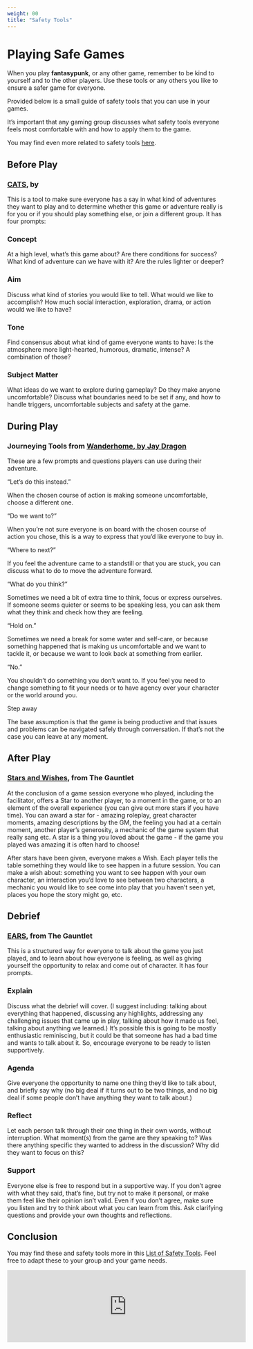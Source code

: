 ```yaml
---
weight: 00
title: "Safety Tools"
---
```


# Playing Safe Games

When you play **fantasypunk**, or any other game, remember to be kind to yourself and to the other players. Use these tools or any others you like to ensure a safer game for everyone.

Provided below is a small guide of safety tools that you can use in your games. 

It’s important that any gaming group discusses what safety tools everyone feels most comfortable with and how to apply them to the game.

You may find even more related to safety tools [here](https://itch.io/c/1655621/safety-tools-and-wellbeing-for-ttrpg).

## Before Play

### [CATS](https://200wordrpg.github.io/2016/supplement/2016/04/12/CATS.html), by

This is a tool to make sure everyone has a say in what kind of adventures they want to play and to determine whether this game or adventure really is for you or if you should play something else, or join a different group. It has four prompts:

### Concept

At a high level, what’s this game about? Are there conditions for success? What kind of adventure can we have with it? Are the rules lighter or deeper?

### Aim

Discuss what kind of stories you would like to tell. What would we like to accomplish? How much social interaction, exploration, drama, or action would we like to have?

### Tone

Find consensus about what kind of game everyone wants to have: Is the atmosphere more light-hearted, humorous, dramatic, intense? A combination of those?

### Subject Matter

What ideas do we want to explore during gameplay? Do they make anyone uncomfortable? Discuss what boundaries need to be set if any, and how to handle triggers, uncomfortable subjects and safety at the game.

## During Play

### Journeying Tools from [Wanderhome, by Jay Dragon](https://possumcreekgames.itch.io/wanderhome)

These are a few prompts and questions players can use during their adventure.

“Let’s do this instead.”

When the chosen course of action is making someone uncomfortable, choose a different one.

“Do we want to?”

When you’re not sure everyone is on board with the chosen course of action you chose, this is a way to express that you’d like everyone to buy in.

“Where to next?”

If you feel the adventure came to a standstill or that you are stuck, you can discuss what to do to move the adventure forward.

“What do you think?”

Sometimes we need a bit of extra time to think, focus or express ourselves. If someone seems quieter or seems to be speaking less, you can ask them what they think and check how they are feeling.

“Hold on.”

Sometimes we need a break for some water and self-care, or because something happened that is making us uncomfortable and we want to tackle it, or because we want to look back at something from earlier.

“No.”

You shouldn’t do something you don’t want to. If you feel you need to change something to fit your needs or to have agency over your character or the world around you.

Step away

The base assumption is that the game is being productive and that issues and problems can be navigated safely through conversation. If that’s not the case you can leave at any moment.

## After Play

### [Stars and Wishes](https://www.gauntlet-rpg.com/blog/stars-and-wishes), from The Gauntlet

At the conclusion of a game session everyone who played, including the facilitator, offers a Star to another player, to a moment in the game, or to an element of the overall experience (you can give out more stars if you have time). You can award a star for - amazing roleplay, great character moments, amazing descriptions by the GM, the feeling you had at a certain moment, another player’s generosity, a mechanic of the game system that really sang etc. A star is a thing you loved about the game - if the game you played was amazing it is often hard to choose!

After stars have been given, everyone makes a Wish. Each player tells the table something they would like to see happen in a future session. You can make a wish about: something you want to see happen with your own character, an interaction you’d love to see between two characters, a mechanic you would like to see come into play that you haven’t seen yet, places you hope the story might go, etc.

## Debrief

### [EARS](https://blackarmada.com/tools-to-use-after-play/), from The Gauntlet

This is a structured way for everyone to talk about the game you just played, and to learn about how everyone is feeling, as well as giving yourself the opportunity to relax and come out of character. It has four prompts.

### Explain

Discuss what the debrief will cover. (I suggest including: talking about everything that happened, discussing any highlights, addressing any challenging issues that came up in play, talking about how it made us feel, talking about anything we learned.) It’s possible this is going to be mostly enthusiastic reminiscing, but it could be that someone has had a bad time and wants to talk about it. So, encourage everyone to be ready to listen supportively.

### Agenda

Give everyone the opportunity to name one thing they’d like to talk about, and briefly say why (no big deal if it turns out to be two things, and no big deal if some people don’t have anything they want to talk about.)

### Reflect

Let each person talk through their one thing in their own words, without interruption. What moment(s) from the game are they speaking to? Was there anything specific they wanted to address in the discussion? Why did they want to focus on this?

### Support

Everyone else is free to respond but in a supportive way. If you don’t agree with what they said, that’s fine, but try not to make it personal, or make them feel like their opinion isn’t valid. Even if you don’t agree, make sure you listen and try to think about what you can learn from this. Ask clarifying questions and provide your own thoughts and reflections.

## Conclusion

You may find these and safety tools more in this [List of Safety Tools](https://gabrielcaetano.itch.io/safety-tools-and-wellbeing-a-curated-list). Feel free to adapt these to your group and your game needs.

<iframe src="https://itch.io/embed/1087799" width="552" height="167" frameborder="0"><a href="https://thegiftofdice.itch.io/safety-tools-and-wellbeing-a-curated-list">Safety Tools and Wellbeing - A Curated List by TheGiftOfGabes</a></iframe>